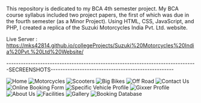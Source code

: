 This repository is dedicated to my BCA 4th semester project. My BCA course syllabus included two project papers, the first of which was due in the fourth semester 
(as a Minor Project). Using HTML, CSS, JavaScript, and PHP, I created a replica of the Suzuki Motorcycles India Pvt. Ltd. website.

Live Server : https://mks42814.github.io/collegeProjects/Suzuki%20Motorcycles%20India%20Pvt.%20Ltd%20Website/

-------------------------------------------------------------------------------SECREENSHOTS---------------------------------------------------
                                                     
                                                                     
![Home](https://user-images.githubusercontent.com/116374216/207245817-04aaffa0-6c41-4be4-9d8e-8edde470780f.png)
![Motorcycles](https://user-images.githubusercontent.com/116374216/207245836-76ebabf7-cef2-422d-9918-389587768948.png)
![Scooters](https://user-images.githubusercontent.com/116374216/207245854-05c248ee-de58-4fd4-b078-e5de6aad45b5.png)
![Big Bikes](https://user-images.githubusercontent.com/116374216/207245870-639dff9c-183b-4513-aa14-0086b3b09003.png)
![Off Road](https://user-images.githubusercontent.com/116374216/207245882-7e498ece-510d-40e6-be0e-5bb8a1e83cec.png)
![Contact Us](https://user-images.githubusercontent.com/116374216/207245900-5f2db134-6bc8-4d98-ba9f-d4dd8be97f1b.png)
![Online Booking Form](https://user-images.githubusercontent.com/116374216/207245911-99e14cfb-22fb-4ebc-b3c8-d75179465562.png)
![Specific Vehicle Profile](https://user-images.githubusercontent.com/116374216/207246803-86192ccd-6e84-4436-930c-7124aa89c35f.png)
![Gixxer Profile](https://user-images.githubusercontent.com/116374216/207246834-f063ed40-6b89-476e-8f30-8a9b013b08a3.png)
![About Us](https://user-images.githubusercontent.com/116374216/207246867-ef3e9bf4-8e7b-467d-9957-625110e9cc07.png)
![Facilities](https://user-images.githubusercontent.com/116374216/207246889-870e3d02-7a78-4110-b328-f108f58fad8f.png)
![Gallery](https://user-images.githubusercontent.com/116374216/207246939-d84b1f26-2d9f-4a00-b5d5-0ef4296bc5f6.png)
![Booking Database](https://user-images.githubusercontent.com/116374216/207246953-88b247b0-25b2-4062-ac7e-13f30255c2fb.png)
